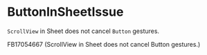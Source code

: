# ButtonInSheetIssue

`ScrollView` in Sheet does not cancel `Button` gestures.

FB17054667 (ScrollView in Sheet does not cancel Button gestures.)
